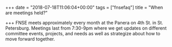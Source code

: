 +++
date = "2018-07-18T11:06:04+00:00"
tags = ["fnsefaq"]
title = "When are meetings held?"

+++
FNSE meets approximately every month at the Panera on 4th St. in St. Petersburg.  Meetings last from 7:30-9pm where we get updates on different committee events, projects, and needs as well as strategize about how to move forward together.